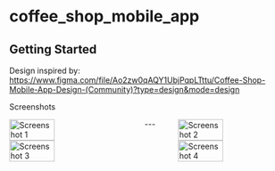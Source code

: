 # coffee_shop_mobile_app

## Getting Started

Design inspired by:
https://www.figma.com/file/Ao2zw0qAQY1UbjPqpLTttu/Coffee-Shop-Mobile-App-Design-(Community)?type=design&mode=design


Screenshots

<div style="display: flex; justify-content: space-between;">
  <img src="https://github.com/ragulsarma/online-coffee-shop-UI/assets/76203518/211cb4d5-f66d-46e3-b1f6-e3bd81faabf1" alt="Screenshot 1" style="width: 40%; margin-right: 20px;" />
  ---
  <img src="https://github.com/ragulsarma/online-coffee-shop-UI/assets/76203518/cbe0bd5d-06f6-46bd-9505-12bac938fbef" alt="Screenshot 2" style="width: 40%; margin-left: 20px;" />
</div>



<div style="display: flex; justify-content: space-between;">
  <img src="https://github.com/ragulsarma/online-coffee-shop-UI/assets/76203518/198d1d3d-f062-4b89-b2dc-23b2831f3402" alt="Screenshot 3" style="width: 40%; margin-right: 20px;" />
  <img src="https://github.com/ragulsarma/online-coffee-shop-UI/assets/76203518/630d0a6e-9909-45dc-9b78-ee05b72d0cbc" alt="Screenshot 4" style="width: 40%; margin-left: 20px;" />
</div>